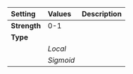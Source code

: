 | Setting | Values | Description |
| :--- | :--- | :--- |
| **Strength** | 0-1 ||
| **Type** |||
| | *Local* ||
| | *Sigmoid* ||
